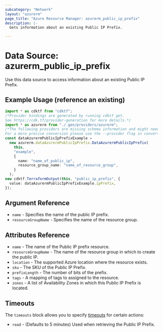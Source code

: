 ```yaml
---
subcategory: "Network"
layout: "azurerm"
page_title: "Azure Resource Manager: azurerm_public_ip_prefix"
description: |-
  Gets information about an existing Public IP Prefix.

---
```


# Data Source: azurerm\_public\_ip\_prefix

Use this data source to access information about an existing Public IP Prefix.

## Example Usage (reference an existing)

```typescript
import * as cdktf from "cdktf";
/*Provider bindings are generated by running cdktf get.
See https://cdk.tf/provider-generation for more details.*/
import * as azurerm from "./.gen/providers/azurerm";
/*The following providers are missing schema information and might need manual adjustments to synthesize correctly: azurerm.
For a more precise conversion please use the --provider flag in convert.*/
const dataAzurermPublicIpPrefixExample =
  new azurerm.dataAzurermPublicIpPrefix.DataAzurermPublicIpPrefix(
    this,
    "example",
    {
      name: "name_of_public_ip",
      resource_group_name: "name_of_resource_group",
    }
  );
new cdktf.TerraformOutput(this, "public_ip_prefix", {
  value: dataAzurermPublicIpPrefixExample.ipPrefix,
});

```

## Argument Reference

* `name` - Specifies the name of the public IP prefix.
* `resourceGroupName` - Specifies the name of the resource group.

## Attributes Reference

* `name` - The name of the Public IP prefix resource.
* `resourceGroupName` - The name of the resource group in which to create the public IP.
* `location` - The supported Azure location where the resource exists.
* `sku` - The SKU of the Public IP Prefix.
* `prefixLength` - The number of bits of the prefix.
* `tags` - A mapping of tags to assigned to the resource.
* `zones` - A list of Availability Zones in which this Public IP Prefix is located.

## Timeouts

The `timeouts` block allows you to specify [timeouts](https://www.terraform.io/language/resources/syntax#operation-timeouts) for certain actions:

* `read` - (Defaults to 5 minutes) Used when retrieving the Public IP Prefix.
